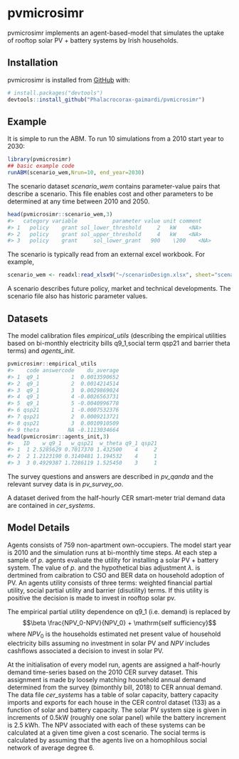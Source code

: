 
<!-- README.md is generated from README.Rmd. Please edit that file -->

# pvmicrosimr

<!-- badges: start -->
<!-- badges: end -->

pvmicrosimr implements an agent-based-model that simulates the uptake of
rooftop solar PV + battery systems by Irish households.

## Installation

pvmicrosimr is installed from [GitHub](https://github.com/) with:

``` r
# install.packages("devtools")
devtools::install_github("Phalacrocorax-gaimardi/pvmicrosimr")
```

## Example

It is simple to run the ABM. To run 10 simulations from a 2010 start
year to 2030:

``` r
library(pvmicrosimr)
## basic example code
runABM(scenario_wem,Nrun=10, end_year=2030)
```

The scenario dataset *scenario_wem* contains parameter-value pairs that
describe a scenario. This file enables cost and other parameters to be
determined at any time between 2010 and 2050.

``` r
head(pvmicrosimr::scenario_wem,3)
#>   category variable           parameter value unit comment
#> 1   policy    grant sol_lower_threshold     2   kW    <NA>
#> 2   policy    grant sol_upper_threshold     4   kW    <NA>
#> 3   policy    grant     sol_lower_grant   900    \200    <NA>
```

The scenario is typically read from an external excel workbook. For
example,

``` r
scenario_wem <- readxl:read_xlsx9("~/scenarioDesign.xlsx", sheet="scenario_WEM")
```

A scenario describes future policy, market and technical developments.
The scenario file also has historic parameter values.

## Datasets

The model calibration files *empirical_utils* (describing the empirical
utilities based on bi-monthly electricity bills q9_1,social term qsp21
and barrier theta terms) and *agents_init*.

``` r
pvmicrosimr::empirical_utils
#>    code answercode    du_average
#> 1  q9_1          1  0.0013590652
#> 2  q9_1          2  0.0014214514
#> 3  q9_1          3  0.0029869024
#> 4  q9_1          4 -0.0026563731
#> 5  q9_1          5 -0.0040996778
#> 6 qsp21          1 -0.0007532376
#> 7 qsp21          2  0.0009213721
#> 8 qsp21          3  0.0010910509
#> 9 theta         NA -0.1113034664
head(pvmicrosimr::agents_init,3)
#>   ID    w_q9_1   w_qsp21  w_theta q9_1 qsp21
#> 1  1 2.5285629 0.7017370 1.432500    4     2
#> 2  2 1.2123190 0.3140481 1.194532    4     1
#> 3  3 0.4929387 1.7286119 1.525450    3     1
```

The survey questions and answers are described in *pv_qanda* and the
relevant survey data is in *pv_survey_oo*.

A dataset derived from the half-hourly CER smart-meter trial demand data
are contained in *cer_systems*.

## Model Details

Agents consists of 759 non-apartment own-occupiers. The model start year
is 2010 and the simulation runs at bi-monthly time steps. At each step a
sample of *p.* agents evaluate the utility for installing a solar PV +
battery system. The value of *p.* and the hypothetical bias adjustment
$\lambda.$ is dertmined from caibration to CSO and BER data on household
adoption of PV. An agents utility consists of three terms: weighted
financial partial utility, social partial utility and barrier
(disutility) terms. If this utility is positive the decision is made to
invest in rooftop solar pv.

The empirical partial utility dependence on q9_1 (i.e. demand) is
replaced by
$$\beta \frac{NPV_0-NPV}{NPV_0} + \mathrm{self sufficiency}$$ where
$NPV_0$ is the households estimated net present value of household
electricity bills assuming no investment in solar PV and $NPV$ includes
cashflows associated a decision to invest in solar PV.

At the initialisation of every model run, agents are assigned a
half-hourly demand time-series based on the 2010 CER survey dataset.
This assignment is made by loosely matching household annual demand
determined from the survey (bimonthly bill, 2018) to CER annual demand.
The data file *cer_systems* has a table of solar capacity, battery
capacity imports and exports for each house in the CER control dataset
(133) as a function of solar and battery capacity. The solar PV system
size is given in increments of 0.5kW (roughly one solar panel) while the
battery increment is 2.5 kWh. The NPV associated with each of these
systems can be calculated at a given time given a cost scenario. The
social terms is calculated by assuming that the agents live on a
homophilous social network of average degree 6.
